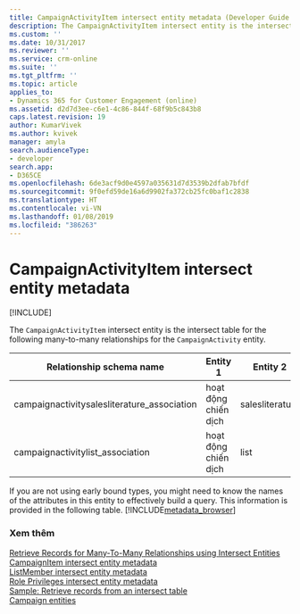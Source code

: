 ```yaml
---
title: CampaignActivityItem intersect entity metadata (Developer Guide for Dynamics 365 for Customer Engagement)| MicrosoftDocs
description: The CampaignActivityItem intersect entity is the intersect table for the following many-to-many relationships for the CampaignActivity entity
ms.custom: ''
ms.date: 10/31/2017
ms.reviewer: ''
ms.service: crm-online
ms.suite: ''
ms.tgt_pltfrm: ''
ms.topic: article
applies_to:
- Dynamics 365 for Customer Engagement (online)
ms.assetid: d2d7d3ee-c6e1-4c86-844f-68f9b5c843b8
caps.latest.revision: 19
author: KumarVivek
ms.author: kvivek
manager: amyla
search.audienceType:
- developer
search.app:
- D365CE
ms.openlocfilehash: 6de3acf9d0e4597a035631d7d3539b2dfab7bfdf
ms.sourcegitcommit: 9f0efd59de16a6d9902fa372cb25fc0baf1c2838
ms.translationtype: HT
ms.contentlocale: vi-VN
ms.lasthandoff: 01/08/2019
ms.locfileid: "386263"
---
```

# <a name="campaignactivityitem-intersect-entity-metadata"></a>CampaignActivityItem intersect entity metadata

[!INCLUDE[](../../includes/cc_applies_to_update_9_0_0.md)]

The `CampaignActivityItem` intersect entity is the intersect table for the following many-to-many relationships for the `CampaignActivity` entity.  
  
|Relationship schema name|Entity 1|Entity 2|  
|------------------------------|--------------|--------------|  
|campaignactivitysalesliterature_association|hoạt động chiến dịch|salesliterature|  
|campaignactivitylist_association|hoạt động chiến dịch|list|  
  
 If you are not using early bound types, you might need to know the names of the attributes in this entity to effectively build a query. This information is provided in the following table. [!INCLUDE[metadata_browser](../../includes/metadata-browser.md)]  
  
### <a name="see-also"></a>Xem thêm  
 [Retrieve Records for Many-To-Many Relationships using Intersect Entities](retrieve-records-many-to-many-relationships-intersect-entities.md)   
 [CampaignItem intersect entity metadata](campaignitem-intersect-entity-metadata.md)   
 [ListMember intersect entity metadata](listmember-intersect-entity-metadata.md)   
 [Role Privileges intersect entity metadata](role-privileges-intersect-entity-metadata.md)   
 [Sample: Retrieve records from an intersect table](sample-retrieve-records-intersect-table.md)   
 [Campaign entities](../campaign-entities.md)
